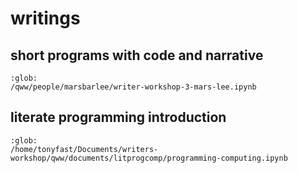 # writings

## short programs with code and narrative

```{toctree} 
:glob:
/qww/people/marsbarlee/writer-workshop-3-mars-lee.ipynb
```


## literate programming introduction

```{toctree} 
:glob:
/home/tonyfast/Documents/writers-workshop/qww/documents/litprogcomp/programming-computing.ipynb
```

